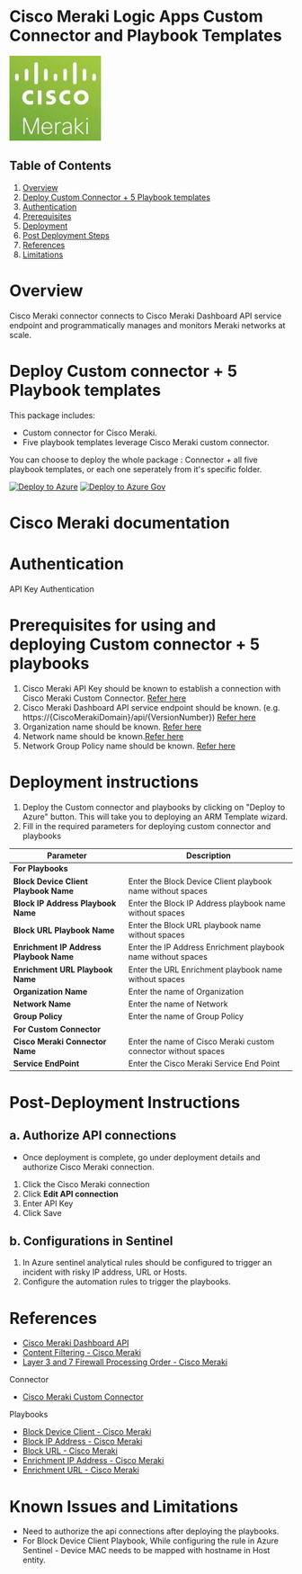 # Cisco Meraki Logic Apps Custom Connector and Playbook Templates

![meraki](./Connector/MerakiConnector/logo.jpg)


## Table of Contents

1. [Overview](#overview)
1. [Deploy Custom Connector + 5 Playbook templates](#deploy)
1. [Authentication](#authentication)
1. [Prerequisites](#prerequisites)
1. [Deployment](#deployment)
1. [Post Deployment Steps](#postdeployment)
1. [References](#references)
1. [Limitations](#limitations)


<a name="overview">

# Overview
Cisco Meraki connector connects to Cisco Meraki Dashboard API service endpoint and programmatically manages and monitors Meraki networks at scale.


<a name="deploy">

# Deploy Custom connector + 5 Playbook templates
This package includes:
* Custom connector for Cisco Meraki.
* Five playbook templates leverage Cisco Meraki custom connector.

You can choose to deploy the whole package : Connector + all five playbook templates, or each one seperately from it's specific folder.

[![Deploy to Azure](https://aka.ms/deploytoazurebutton)](https://portal.azure.com/#create/Microsoft.Template/uri/https%3A%2Fdev.azure.com/SentinelAccenture/_git/Sentinel-Accenture%20Logic%20Apps%20connectors?path=%2FConsolidatedTemplate.json&version=GBCiscoMeraki)  [![Deploy to Azure Gov](https://aka.ms/deploytoazuregovbutton)](https://portal.azure.com/#create/Microsoft.Template/uri/https%3A%2Fdev.azure.com/SentinelAccenture/_git/Sentinel-Accenture%20Logic%20Apps%20connectors?path=%2FConsolidatedTemplate.json&version=GBCiscoMeraki)  


# Cisco Meraki documentation 

<a name="authentication">

# Authentication
API Key Authentication

<a name="prerequisites">

# Prerequisites for using and deploying Custom connector + 5 playbooks
1. Cisco Meraki API Key should be known to establish a connection with Cisco Meraki Custom Connector. [Refer here](https://developer.cisco.com/meraki/api-v1/#!getting-started/authorization)
2. Cisco Meraki Dashboard API service endpoint should be known. (e.g. https://{CiscoMerakiDomain}/api/{VersionNumber}) [Refer here](https://developer.cisco.com/meraki/api-v1/#!schema)
3. Organization name should be known. [Refer here](https://developer.cisco.com/meraki/api-v1/#!getting-started/find-your-organization-id) 
4. Network name should be known.[Refer here](https://developer.cisco.com/meraki/api-v1/#!getting-started/find-your-network-id)
5. Network Group Policy name should be known. [Refer here](https://developer.cisco.com/meraki/api-v1/#!get-network-group-policy)

<a name="deployment">

# Deployment instructions 
1. Deploy the Custom connector and playbooks by clicking on "Deploy to Azure" button. This will take you to deploying an ARM Template wizard.
2. Fill in the required parameters for deploying custom connector and playbooks

| Parameter  | Description |
| ------------- | ------------- |
|**For Playbooks**|                 |
|**Block Device Client Playbook Name** | Enter the Block Device Client playbook name without spaces |
|**Block IP Address Playbook Name** | Enter the Block IP Address playbook name without spaces |
|**Block URL Playbook Name**|Enter the Block URL playbook name without spaces|
|**Enrichment IP Address Playbook Name**|Enter the IP Address Enrichment playbook name without spaces|
|**Enrichment URL Playbook Name**|Enter the URL Enrichment playbook name without spaces|
|**Organization Name**|Enter the name of Organization|
|**Network Name**  | Enter the name of Network | 
|**Group Policy** | Enter the name of Group Policy |
|**For Custom Connector**|                             |
|**Cisco Meraki Connector Name**|Enter the name of Cisco Meraki custom connector without spaces|
|**Service EndPoint**|Enter the Cisco Meraki Service End Point|

<a name="postdeployment">

# Post-Deployment Instructions 
## a. Authorize API connections
* Once deployment is complete, go under deployment details and authorize Cisco Meraki connection. 
1.  Click the Cisco Meraki connection
2.  Click **Edit API connection**
3.  Enter API Key
4.  Click Save

## b. Configurations in Sentinel
1. In Azure sentinel analytical rules should be configured to trigger an incident with risky IP address, URL or Hosts. 
2. Configure the automation rules to trigger the playbooks.


<a name="references">

#  References
 - [Cisco Meraki Dashboard API](https://dashboard.meraki.com/api_docs) 
 - [Content Filtering - Cisco Meraki](https://documentation.meraki.com/MX/Content_Filtering_and_Threat_Protection/Content_Filtering#Content_Filtering_Rule_Priority)
 - [Layer 3 and 7 Firewall Processing Order - Cisco Meraki](https://documentation.meraki.com/General_Administration/Cross-Platform_Content/Layer_3_and_7_Firewall_Processing_Order)

Connector
* [Cisco Meraki Custom Connector](/Connector/MerakiConnector/readme.md)

Playbooks
* [Block Device Client - Cisco Meraki](/Playbooks/Block-Device-Client/readme.md)
* [Block IP Address - Cisco Meraki](/Playbooks/Block-IP-Address/readme.md)
* [Block URL - Cisco Meraki](/Playbooks/Block-URL/readme.md)
* [Enrichment IP Address - Cisco Meraki](/Playbooks/IP-Address-Enrichment/readme.md)
* [Enrichment URL - Cisco Meraki](/Playbooks/URL-Enrichment/readme.md)


<a name="limitations">

#  Known Issues and Limitations
 - Need to authorize the api connections after deploying the playbooks.
 - For Block Device Client Playbook, While configuring the rule in Azure Sentinel - Device MAC needs to be mapped with hostname in Host entity.